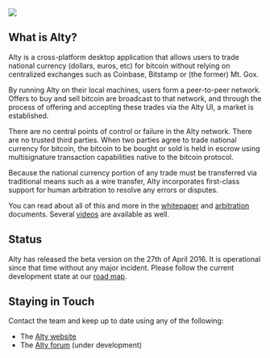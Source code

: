 <img src="https://alty.nl/assets/img/alty-logo-v2-72.png">


What is Alty?
------------------

Alty is a cross-platform desktop application that allows users to trade national currency (dollars, euros, etc) for bitcoin without relying on centralized exchanges such as Coinbase, Bitstamp or (the former) Mt. Gox.

By running Alty on their local machines, users form a peer-to-peer network. Offers to buy and sell bitcoin are broadcast to that network, and through the process of offering and accepting these trades via the Alty UI, a market is established.

There are no central points of control or failure in the Alty network. There are no trusted third parties. When two parties agree to trade national currency for bitcoin, the bitcoin to be bought or sold is held in escrow using multisignature transaction capabilities native to the bitcoin protocol.

Because the national currency portion of any trade must be transferred via traditional means such as a wire transfer, Alty incorporates first-class support for human arbitration to resolve any errors or disputes.

You can read about all of this and more in the [whitepaper](https://alty.nl/bitsquare.pdf) and [arbitration](https://alty.nl/arbitration_system.pdf) documents. Several [videos](https://alty.nl/blog/category/video) are available as well.

Status
------
Alty has released the beta version on the 27th of April 2016. It is operational since that time without any major incident.
Please follow the current development state at our [road map]( https://alty.nl/roadmap).


Staying in Touch
----------------

Contact the team and keep up to date using any of the following:

 - The [Alty website](https://alty.nl)
 - The [Alty forum]( https://altcoinforum.nl) (under development)

